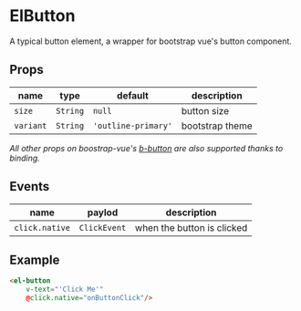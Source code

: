 # ElButton
A typical button element, a wrapper for bootstrap vue's button component.

## Props
| **name** | **type** | **default**         | **description** |
|----------|----------|---------------------|-----------------|
| `size`   | `String` | `null`              | button size     |
| `variant`| `String` | `'outline-primary'` | bootstrap theme |

_All other props on boostrap-vue's [b-button](https://bootstrap-vue.js.org/docs/components/button) are also supported thanks to binding._

## Events
| **name**       | **paylod**   | **description**            |
|----------------|--------------|----------------------------|
| `click.native` | `ClickEvent` | when the button is clicked |

## Example
```html
<el-button
	v-text="'Click Me'"
	@click.native="onButtonClick"/>
```